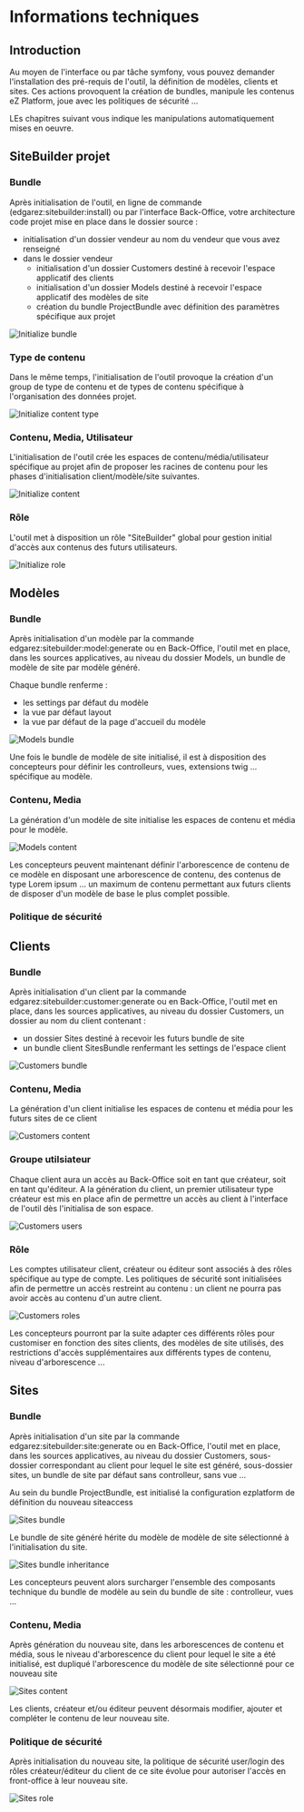 # Informations techniques

## Introduction

Au moyen de l'interface ou par tâche symfony, vous pouvez demander l'installation des pré-requis de l'outil, la définition de modèles, clients et sites.
Ces actions provoquent la création de bundles, manipule les contenus eZ Platform, joue avec les politiques de sécurité ...

LEs chapitres suivant vous indique les manipulations automatiquement mises en oeuvre.

## SiteBuilder projet

### Bundle

Après initialisation de l'outil, en ligne de commande 
(edgarez:sitebuilder:install) ou par l'interface Back-Office, votre architecture
code projet mise en place dans le dossier source :
 
* initialisation d'un dossier vendeur au nom du vendeur que vous avez renseigné
* dans le dossier vendeur
  * initialisation d'un dossier Customers destiné à recevoir l'espace applicatif des clients
  * initialisation d'un dossier Models destiné à recevoir l'espace applicatif des modèles de site
  * création du bundle ProjectBundle avec définition des paramètres spécifique aux projet

![Initialize bundle](/Resources/doc/images/technical/initialize_bundle.png)

### Type de contenu

Dans le même temps, l'initialisation de l'outil provoque la création d'un
group de type de contenu et de types de contenu spécifique à l'organisation
des données projet.

![Initialize content type](/Resources/doc/images/technical/initialize_contenttype.png)

### Contenu, Media, Utilisateur

L'initialisation de l'outil crée les espaces de contenu/média/utilisateur 
spécifique au projet afin de proposer les racines de contenu pour les 
phases d'initialisation client/modèle/site suivantes.

![Initialize content](/Resources/doc/images/technical/initialize_content.png)

### Rôle

L'outil met à disposition un rôle "SiteBuilder" global pour gestion initial 
d'accès aux contenus des futurs utilisateurs.

![Initialize role](/Resources/doc/images/technical/initialize_role.png)

## Modèles

### Bundle

Après initialisation d'un modèle par la commande edgarez:sitebuilder:model:generate ou en Back-Office, 
l'outil met en place, dans les sources applicatives, au niveau du dossier Models, un 
bundle de modèle de site par modèle généré.

Chaque bundle renferme :

* les settings par défaut du modèle
* la vue par défaut layout
* la vue par défaut de la page d'accueil du modèle

![Models bundle](/Resources/doc/images/models/models_bundle.png)

Une fois le bundle de modèle de site initialisé, il est à disposition des concepteurs
pour définir les controlleurs, vues, extensions twig ... spécifique au modèle.

### Contenu, Media

La génération d'un modèle de site initialise les espaces de contenu et média
pour le modèle.

![Models content](/Resources/doc/images/models/models_content.png)
 
Les concepteurs peuvent maintenant définir l'arborescence de contenu de ce modèle en
disposant une arborescence de contenu, des contenus de type Lorem ipsum ... un maximum
de contenu permettant aux futurs clients de disposer d'un modèle de base
le plus complet possible.
 
### Politique de sécurité

## Clients

### Bundle

Après initialisation d'un client par la commande edgarez:sitebuilder:customer:generate ou en Back-Office, 
l'outil met en place, dans les sources applicatives, au niveau du dossier Customers, un  
dossier au nom du client contenant :

* un dossier Sites destiné à recevoir les futurs bundle de site
* un bundle client SitesBundle renfermant les settings de l'espace client

![Customers bundle](/Resources/doc/images/customers/customers_bundle.png)

### Contenu, Media

La génération d'un client initialise les espaces de contenu et média pour les futurs 
sites de ce client

![Customers content](/Resources/doc/images/customers/customers_content.png)

### Groupe utilsiateur

Chaque client aura un accès au Back-Office soit en tant que créateur, soit en tant qu'éditeur.
A la génération du client, un premier utilisateur type créateur est mis en place afin 
de permettre un accès au client à l'interface de l'outil dès l'initialisa de son espace.

![Customers users](/Resources/doc/images/customers/customers_users.png)

### Rôle

Les comptes utilisateur client, créateur ou éditeur sont associés à des rôles
spécifique au type de compte.
Les politiques de sécurité sont initialisées afin de permettre un accès restreint
au contenu : un client ne pourra pas avoir accès au contenu d'un autre client.

![Customers roles](/Resources/doc/images/customers/customers_roles.png)

Les concepteurs pourront par la suite adapter ces différents rôles pour customiser en fonction
des sites clients, des modèles de site utilisés, des restrictions d'accès supplémentaires aux
différents types de contenu, niveau d'arborescence ...

## Sites

### Bundle

Après initialisation d'un site par la commande edgarez:sitebuilder:site:generate ou en Back-Office, 
l'outil met en place, dans les sources applicatives, au niveau du dossier Customers, sous-dossier 
correspondant au client pour lequel le site est généré, sous-dossier sites, un bundle de site 
par défaut sans controlleur, sans vue ...

Au sein du bundle ProjectBundle, est initialisé la configuration ezplatform de définition
du nouveau siteaccess

![Sites bundle](/Resources/doc/images/sites/sites_bundle.png)

Le bundle de site généré hérite du modèle de modèle de site sélectionné à l'initialisation
du site.

![Sites bundle inheritance](/Resources/doc/images/sites/sites_bundle2.png)

Les concepteurs peuvent alors surcharger l'ensemble des composants technique du bundle de modèle
au sein du bundle de site : controlleur, vues ...

### Contenu, Media

Après génération du nouveau site, dans les arborescences de contenu et média, sous 
le niveau d'arborescence du client pour lequel le site a été initialisé, est 
dupliqué l'arborescence du modèle de site sélectionné pour ce nouveau site

![Sites content](/Resources/doc/images/sites/sites_content.png)

Les clients, créateur et/ou éditeur peuvent désormais modifier, ajouter et compléter 
le contenu de leur nouveau site.

### Politique de sécurité

Après initialisation du nouveau site, la politique de sécurité user/login des 
rôles créateur/éditeur du client de ce site évolue pour autoriser l'accès
en front-office à leur nouveau site.

![Sites role](/Resources/doc/images/sites/sites_role.png)
